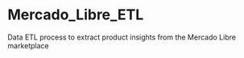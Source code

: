 # Mercado_Libre_ETL
Data ETL process to extract product insights from the Mercado Libre marketplace
